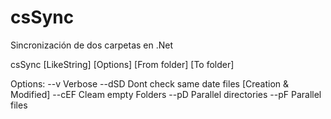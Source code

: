 csSync
======

Sincronización de dos carpetas en .Net

csSync [LikeString] [Options] [From folder] [To folder]

 Options:
 --v     Verbose
 --dSD   Dont check same date files [Creation & Modified]
 --cEF   Cleam empty Folders
 --pD    Parallel directories
 --pF    Parallel files